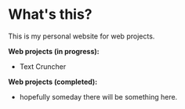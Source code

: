 # What's this?
This is my personal website for web projects.

**Web projects (in progress):**
- Text Cruncher

**Web projects (completed):**
- hopefully someday there will be something here.
